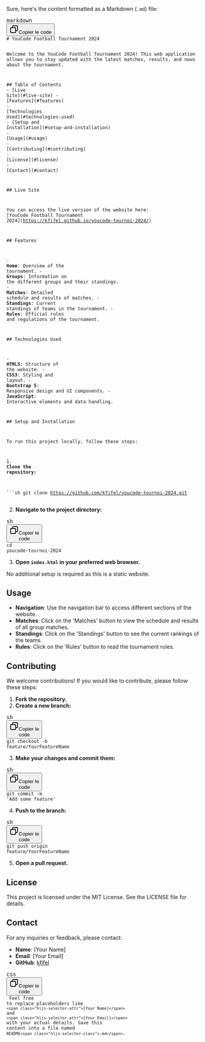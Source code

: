 <div class="markdown prose w-full break-words dark:prose-invert light"><p>Sure, here's the content formatted as a
    Markdown (<code>.md</code>) file:</p>
    <pre><div class="dark bg-gray-950 rounded-md border-[0.5px] border-token-border-medium"><div
            class="flex items-center relative text-token-text-secondary bg-token-main-surface-secondary px-4 py-2 text-xs font-sans justify-between rounded-t-md"><span>markdown</span><div
            class="flex items-center"><span class="" data-state="closed"><button class="flex gap-1 items-center"><svg
            xmlns="http://www.w3.org/2000/svg" width="24" height="24" fill="none" viewBox="0 0 24 24" class="icon-sm"><path
            fill="currentColor" fill-rule="evenodd"
            d="M7 5a3 3 0 0 1 3-3h9a3 3 0 0 1 3 3v9a3 3 0 0 1-3 3h-2v2a3 3 0 0 1-3 3H5a3 3 0 0 1-3-3v-9a3 3 0 0 1 3-3h2zm2 2h5a3 3 0 0 1 3 3v5h2a1 1 0 0 0 1-1V5a1 1 0 0 0-1-1h-9a1 1 0 0 0-1 1zM5 9a1 1 0 0 0-1 1v9a1 1 0 0 0 1 1h9a1 1 0 0 0 1-1v-9a1 1 0 0 0-1-1z"
            clip-rule="evenodd"></path></svg>Copier le code</button></span></div></div><div class="overflow-y-auto p-4"
                                                                                            dir="ltr"><code
            class="!whitespace-pre hljs language-markdown"><span
            class="hljs-section"># YouCode Football Tournament 2024</span>

Welcome to the YouCode Football Tournament 2024! This web application allows you to stay updated with the latest matches, results, and news about the tournament.

<span class="hljs-section">## Table of Contents</span>
<span class="hljs-bullet">-</span> [<span class="hljs-string">Live Site</span>](<span
                class="hljs-link">#live-site</span>)
<span class="hljs-bullet">-</span> [<span class="hljs-string">Features</span>](<span class="hljs-link">#features</span>)
<span class="hljs-bullet">-</span> [<span class="hljs-string">Technologies Used</span>](<span class="hljs-link">#technologies-used</span>)
<span class="hljs-bullet">-</span> [<span class="hljs-string">Setup and Installation</span>](<span class="hljs-link">#setup-and-installation</span>)
<span class="hljs-bullet">-</span> [<span class="hljs-string">Usage</span>](<span class="hljs-link">#usage</span>)
<span class="hljs-bullet">-</span> [<span class="hljs-string">Contributing</span>](<span
                class="hljs-link">#contributing</span>)
<span class="hljs-bullet">-</span> [<span class="hljs-string">License</span>](<span class="hljs-link">#license</span>)
<span class="hljs-bullet">-</span> [<span class="hljs-string">Contact</span>](<span class="hljs-link">#contact</span>)

<span class="hljs-section">## Live Site</span>

You can access the live version of the website here: [<span class="hljs-string">YouCode Football Tournament 2024</span>](<span
                class="hljs-link">https://kfifel.github.io/youcode-tournoi-2024/</span>)

<span class="hljs-section">## Features</span>

<span class="hljs-bullet">-</span> <span class="hljs-strong">**Home**</span>: Overview of the tournament.
<span class="hljs-bullet">-</span> <span class="hljs-strong">**Groups**</span>: Information on the different groups and their standings.
<span class="hljs-bullet">-</span> <span class="hljs-strong">**Matches**</span>: Detailed schedule and results of matches.
<span class="hljs-bullet">-</span> <span class="hljs-strong">**Standings**</span>: Current standings of teams in the tournament.
<span class="hljs-bullet">-</span> <span class="hljs-strong">**Rules**</span>: Official rules and regulations of the tournament.

<span class="hljs-section">## Technologies Used</span>

<span class="hljs-bullet">-</span> <span class="hljs-strong">**HTML5**</span>: Structure of the website.
<span class="hljs-bullet">-</span> <span class="hljs-strong">**CSS3**</span>: Styling and layout.
<span class="hljs-bullet">-</span> <span class="hljs-strong">**Bootstrap 5**</span>: Responsive design and UI components.
<span class="hljs-bullet">-</span> <span class="hljs-strong">**JavaScript**</span>: Interactive elements and data handling.

<span class="hljs-section">## Setup and Installation</span>

To run this project locally, follow these steps:

<span class="hljs-bullet">1.</span> <span class="hljs-strong">**Clone the repository:**</span>

<span class="hljs-code">```sh
git clone https://github.com/kfifel/youcode-tournoi-2024.git
</span></code></div></div></pre>
    <ol start="2">
        <li><strong>Navigate to the project directory:</strong></li>
    </ol>
    <pre><div class="dark bg-gray-950 rounded-md border-[0.5px] border-token-border-medium"><div
            class="flex items-center relative text-token-text-secondary bg-token-main-surface-secondary px-4 py-2 text-xs font-sans justify-between rounded-t-md"><span>sh</span><div
            class="flex items-center"><span class="" data-state="closed"><button class="flex gap-1 items-center"><svg
            xmlns="http://www.w3.org/2000/svg" width="24" height="24" fill="none" viewBox="0 0 24 24" class="icon-sm"><path
            fill="currentColor" fill-rule="evenodd"
            d="M7 5a3 3 0 0 1 3-3h9a3 3 0 0 1 3 3v9a3 3 0 0 1-3 3h-2v2a3 3 0 0 1-3 3H5a3 3 0 0 1-3-3v-9a3 3 0 0 1 3-3h2zm2 2h5a3 3 0 0 1 3 3v5h2a1 1 0 0 0 1-1V5a1 1 0 0 0-1-1h-9a1 1 0 0 0-1 1zM5 9a1 1 0 0 0-1 1v9a1 1 0 0 0 1 1h9a1 1 0 0 0 1-1v-9a1 1 0 0 0-1-1z"
            clip-rule="evenodd"></path></svg>Copier le code</button></span></div></div><div class="overflow-y-auto p-4"
                                                                                            dir="ltr"><code
            class="!whitespace-pre hljs language-sh"><span class="hljs-built_in">cd</span> youcode-tournoi-2024
</code></div></div></pre>
    <ol start="3">
        <li><strong>Open <code>index.html</code> in your preferred web browser.</strong></li>
    </ol>
    <p>No additional setup is required as this is a static website.</p>
    <h2>Usage</h2>
    <ul>
        <li><strong>Navigation</strong>: Use the navigation bar to access different sections of the website.</li>
        <li><strong>Matches</strong>: Click on the 'Matches' button to view the schedule and results of all group
            matches.
        </li>
        <li><strong>Standings</strong>: Click on the 'Standings' button to see the current rankings of the teams.</li>
        <li><strong>Rules</strong>: Click on the 'Rules' button to read the tournament rules.</li>
    </ul>
    <h2>Contributing</h2>
    <p>We welcome contributions! If you would like to contribute, please follow these steps:</p>
    <ol>
        <li><strong>Fork the repository.</strong></li>
        <li><strong>Create a new branch:</strong></li>
    </ol>
    <pre><div class="dark bg-gray-950 rounded-md border-[0.5px] border-token-border-medium"><div
            class="flex items-center relative text-token-text-secondary bg-token-main-surface-secondary px-4 py-2 text-xs font-sans justify-between rounded-t-md"><span>sh</span><div
            class="flex items-center"><span class="" data-state="closed"><button class="flex gap-1 items-center"><svg
            xmlns="http://www.w3.org/2000/svg" width="24" height="24" fill="none" viewBox="0 0 24 24" class="icon-sm"><path
            fill="currentColor" fill-rule="evenodd"
            d="M7 5a3 3 0 0 1 3-3h9a3 3 0 0 1 3 3v9a3 3 0 0 1-3 3h-2v2a3 3 0 0 1-3 3H5a3 3 0 0 1-3-3v-9a3 3 0 0 1 3-3h2zm2 2h5a3 3 0 0 1 3 3v5h2a1 1 0 0 0 1-1V5a1 1 0 0 0-1-1h-9a1 1 0 0 0-1 1zM5 9a1 1 0 0 0-1 1v9a1 1 0 0 0 1 1h9a1 1 0 0 0 1-1v-9a1 1 0 0 0-1-1z"
            clip-rule="evenodd"></path></svg>Copier le code</button></span></div></div><div class="overflow-y-auto p-4"
                                                                                            dir="ltr"><code
            class="!whitespace-pre hljs language-sh">git checkout -b feature/YourFeatureName
</code></div></div></pre>
    <ol start="3">
        <li><strong>Make your changes and commit them:</strong></li>
    </ol>
    <pre><div class="dark bg-gray-950 rounded-md border-[0.5px] border-token-border-medium"><div
            class="flex items-center relative text-token-text-secondary bg-token-main-surface-secondary px-4 py-2 text-xs font-sans justify-between rounded-t-md"><span>sh</span><div
            class="flex items-center"><span class="" data-state="closed"><button class="flex gap-1 items-center"><svg
            xmlns="http://www.w3.org/2000/svg" width="24" height="24" fill="none" viewBox="0 0 24 24" class="icon-sm"><path
            fill="currentColor" fill-rule="evenodd"
            d="M7 5a3 3 0 0 1 3-3h9a3 3 0 0 1 3 3v9a3 3 0 0 1-3 3h-2v2a3 3 0 0 1-3 3H5a3 3 0 0 1-3-3v-9a3 3 0 0 1 3-3h2zm2 2h5a3 3 0 0 1 3 3v5h2a1 1 0 0 0 1-1V5a1 1 0 0 0-1-1h-9a1 1 0 0 0-1 1zM5 9a1 1 0 0 0-1 1v9a1 1 0 0 0 1 1h9a1 1 0 0 0 1-1v-9a1 1 0 0 0-1-1z"
            clip-rule="evenodd"></path></svg>Copier le code</button></span></div></div><div class="overflow-y-auto p-4"
                                                                                            dir="ltr"><code
            class="!whitespace-pre hljs language-sh">git commit -m <span class="hljs-string">'Add some feature'</span>
</code></div></div></pre>
    <ol start="4">
        <li><strong>Push to the branch:</strong></li>
    </ol>
    <pre><div class="dark bg-gray-950 rounded-md border-[0.5px] border-token-border-medium"><div
            class="flex items-center relative text-token-text-secondary bg-token-main-surface-secondary px-4 py-2 text-xs font-sans justify-between rounded-t-md"><span>sh</span><div
            class="flex items-center"><span class="" data-state="closed"><button class="flex gap-1 items-center"><svg
            xmlns="http://www.w3.org/2000/svg" width="24" height="24" fill="none" viewBox="0 0 24 24" class="icon-sm"><path
            fill="currentColor" fill-rule="evenodd"
            d="M7 5a3 3 0 0 1 3-3h9a3 3 0 0 1 3 3v9a3 3 0 0 1-3 3h-2v2a3 3 0 0 1-3 3H5a3 3 0 0 1-3-3v-9a3 3 0 0 1 3-3h2zm2 2h5a3 3 0 0 1 3 3v5h2a1 1 0 0 0 1-1V5a1 1 0 0 0-1-1h-9a1 1 0 0 0-1 1zM5 9a1 1 0 0 0-1 1v9a1 1 0 0 0 1 1h9a1 1 0 0 0 1-1v-9a1 1 0 0 0-1-1z"
            clip-rule="evenodd"></path></svg>Copier le code</button></span></div></div><div class="overflow-y-auto p-4"
                                                                                            dir="ltr"><code
            class="!whitespace-pre hljs language-sh">git push origin feature/YourFeatureName
</code></div></div></pre>
    <ol start="5">
        <li><strong>Open a pull request.</strong></li>
    </ol>
    <h2>License</h2>
    <p>This project is licensed under the MIT License. See the <a rel="noreferrer">LICENSE</a> file for details.</p>
    <h2>Contact</h2>
    <p>For any inquiries or feedback, please contact:</p>
    <ul>
        <li><strong>Name</strong>: [Your Name]</li>
        <li><strong>Email</strong>: [Your Email]</li>
        <li><strong>GitHub</strong>: <a rel="noreferrer" target="_new" href="https://github.com/kfifel">kfifel</a></li>
    </ul>
    <pre><div class="dark bg-gray-950 rounded-md border-[0.5px] border-token-border-medium"><div
            class="flex items-center relative text-token-text-secondary bg-token-main-surface-secondary px-4 py-2 text-xs font-sans justify-between rounded-t-md"><span>css</span><div
            class="flex items-center"><span class="" data-state="closed"><button class="flex gap-1 items-center"><svg
            xmlns="http://www.w3.org/2000/svg" width="24" height="24" fill="none" viewBox="0 0 24 24" class="icon-sm"><path
            fill="currentColor" fill-rule="evenodd"
            d="M7 5a3 3 0 0 1 3-3h9a3 3 0 0 1 3 3v9a3 3 0 0 1-3 3h-2v2a3 3 0 0 1-3 3H5a3 3 0 0 1-3-3v-9a3 3 0 0 1 3-3h2zm2 2h5a3 3 0 0 1 3 3v5h2a1 1 0 0 0 1-1V5a1 1 0 0 0-1-1h-9a1 1 0 0 0-1 1zM5 9a1 1 0 0 0-1 1v9a1 1 0 0 0 1 1h9a1 1 0 0 0 1-1v-9a1 1 0 0 0-1-1z"
            clip-rule="evenodd"></path></svg>Copier le code</button></span></div></div><div class="overflow-y-auto p-4"
                                                                                            dir="ltr"><code
            class="!whitespace-pre hljs language-css">
Feel free <span class="hljs-selector-tag">to</span> replace placeholders like `<span class="hljs-selector-attr">[Your Name]</span>` and `<span
            class="hljs-selector-attr">[Your Email]</span>` with your actual <span
            class="hljs-selector-tag">details</span>. Save this <span class="hljs-attribute">content</span> into <span
            class="hljs-selector-tag">a</span> file named `README<span class="hljs-selector-class">.md</span>`.
</code></div></div></pre>
</div>
